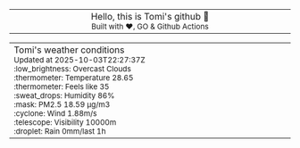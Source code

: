 
<div align="center">
<table>
<tbody>
<td align="center">
<img width="2000" height="0"><br>
Hello, this is Tomi's github 👋<br>
<sup>Built with ❤️, GO & Github Actions</sup><br>
<img width="2000" height="0">
</td>
</tbody>
</table>
</div>
<table>
<tbody>
<td align="left">
<img width="2000" height="0"><br>
Tomi's weather conditions<br>
<sup>Updated at 2025-10-03T22:27:37Z</sup><br>
<sup>:low_brightness: Overcast Clouds</sup><br>
<sup>:thermometer: Temperature 28.65 </sup><br>
<sup>:thermometer: Feels like 35</sup><br>
<sup>:sweat_drops: Humidity 86%</sup><br>
<sup>:mask: PM2.5 18.59 μg/m3</sup><br>
<sup>:cyclone: Wind 1.88m/s </sup><br>
<sup>:telescope: Visibility 10000m </sup><br>
<sup>:droplet: Rain 0mm/last 1h </sup><br>
<img width="2000" height="0">
</td>
<td align="left">
<img width="2000" height="0"><br>
<br>
<img width="2000" height="0">
</td>
</tbody>
</table>
</div>
    